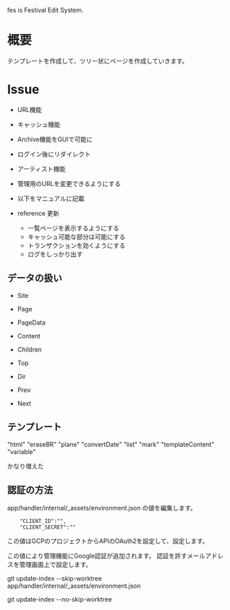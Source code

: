 fes is Festival Edit System.

# 概要

テンプレートを作成して、ツリー状にページを作成していきます。

# Issue

- URL機能

- キャッシュ機能

- Archive機能をGUIで可能に

- ログイン後にリダイレクト

- アーティスト機能

- 管理用のURLを変更できるようにする

- 以下をマニュアルに記載

- reference 更新

  - 一覧ページを表示するようにする
  - キャッシュ可能な部分は可能にする
  - トランザクションを効くようにする
  - ログをしっかり出す

## データの扱い

- Site

- Page

- PageData

- Content

- Children

- Top

- Dir

- Prev

- Next

## テンプレート

"html"
"eraseBR"
"plane"
"convertDate"
"list"
"mark"
"templateContent"
"variable"

かなり増えた

## 認証の方法

app/handler/internal/\_assets/environment.json の値を編集します。

```
    "CLIENT_ID":"",
    "CLIENT_SECRET":""
```

この値はGCPのプロジェクトからAPIのOAuth2を設定して、設定します。

この値により管理機能にGoogle認証が追加されます。
認証を許すメールアドレスを管理画面上で設定します。

git update-index --skip-worktree app/handler/internal/\_assets/environment.json

git update-index --no-skip-worktree 
